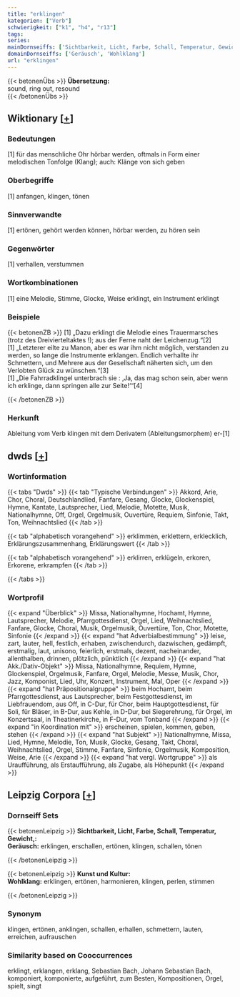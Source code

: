 ```yaml
---
title: "erklingen"
kategorien: ["Verb"]
schwierigkeit: ["k1", "h4", "r13"]
tags:
series:
mainDornseiffs: ['Sichtbarkeit, Licht, Farbe, Schall, Temperatur, Gewicht,', 'Kunst und Kultur']
domainDornseiffs: ['Geräusch', 'Wohlklang']
url: "erklingen"
---
```


{{< betonenÜbs >}}
**Übersetzung:**  
sound, ring out, resound  
{{< /betonenÜbs >}}

## Wiktionary [[+](https://de.wiktionary.org/wiki/erklingen)]

### Bedeutungen
[1] für das menschliche Ohr hörbar werden, oftmals in Form einer melodischen Tonfolge (Klang); auch: Klänge von sich geben  

### Oberbegriffe
[1] anfangen, klingen, tönen  

### Sinnverwandte
[1] ertönen, gehört werden können, hörbar werden, zu hören sein  

### Gegenwörter
[1] verhallen, verstummen  

### Wortkombinationen
[1] eine Melodie, Stimme, Glocke, Weise erklingt, ein Instrument erklingt  

### Beispiele
{{< betonenZB >}}
[1] „Dazu erklingt die Melodie eines Trauermarsches (trotz des Dreivierteltaktes !); aus der Ferne naht der Leichenzug.“[2]  
[1] „Letzterer eilte zu Manon, aber es war ihm nicht möglich, verstanden zu werden, so lange die Instrumente erklangen. Endlich verhallte ihr Schmettern, und Mehrere aus der Gesellschaft näherten sich, um den Verlobten Glück zu wünschen.“[3]  
[1] „Die Fahrradklingel unterbrach sie : ‚Ja, das mag schon sein, aber wenn ich erklinge, dann springen alle zur Seite!‘“[4]  

{{< /betonenZB >}}
### Herkunft
Ableitung vom Verb klingen mit dem Derivatem (Ableitungsmorphem) er-[1]  



## dwds [[+](https://www.dwds.de/wb/erklingen)]

### Wortinformation
{{< tabs "Dwds" >}}
{{< tab "Typische Verbindungen" >}}
Akkord, Arie, Chor, Choral, Deutschlandlied, Fanfare, Gesang, Glocke, Glockenspiel, Hymne, Kantate, Lautsprecher, Lied, Melodie, Motette, Musik, Nationalhymne, Off, Orgel, Orgelmusik, Ouvertüre, Requiem, Sinfonie, Takt, Ton, Weihnachtslied
{{< /tab >}}

{{< tab "alphabetisch vorangehend" >}}
erklimmen, erklettern, erklecklich, Erklärungszusammenhang, Erklärungswert
{{< /tab >}}

{{< tab "alphabetisch vorangehend" >}}
erklirren, erklügeln, erkoren, Erkorene, erkrampfen
{{< /tab >}}

{{< /tabs >}}

### Wortprofil
{{< expand "Überblick" >}} Missa, Nationalhymne, Hochamt, Hymne, Lautsprecher, Melodie, Pfarrgottesdienst, Orgel, Lied, Weihnachtslied, Fanfare, Glocke, Choral, Musik, Orgelmusik, Ouvertüre, Ton, Chor, Motette, Sinfonie {{< /expand >}}
{{< expand "hat Adverbialbestimmung" >}} leise, zart, lauter, hell, festlich, erhaben, zwischendurch, dazwischen, gedämpft, erstmalig, laut, unisono, feierlich, erstmals, dezent, nacheinander, allenthalben, drinnen, plötzlich, pünktlich {{< /expand >}}
{{< expand "hat Akk./Dativ-Objekt" >}} Missa, Nationalhymne, Requiem, Hymne, Glockenspiel, Orgelmusik, Fanfare, Orgel, Melodie, Messe, Musik, Chor, Jazz, Komponist, Lied, Uhr, Konzert, Instrument, Mal, Oper {{< /expand >}}
{{< expand "hat Präpositionalgruppe" >}} beim Hochamt, beim Pfarrgottesdienst, aus Lautsprecher, beim Festgottesdienst, im Liebfrauendom, aus Off, in C-Dur, für Chor, beim Hauptgottesdienst, für Soli, für Bläser, in B-Dur, aus Kehle, in D-Dur, bei Siegerehrung, für Orgel, im Konzertsaal, in Theatinerkirche, in F-Dur, vom Tonband {{< /expand >}}
{{< expand "in Koordination mit" >}} erscheinen, spielen, kommen, geben, stehen {{< /expand >}}
{{< expand "hat Subjekt" >}} Nationalhymne, Missa, Lied, Hymne, Melodie, Ton, Musik, Glocke, Gesang, Takt, Choral, Weihnachtslied, Orgel, Stimme, Fanfare, Sinfonie, Orgelmusik, Komposition, Weise, Arie {{< /expand >}}
{{< expand "hat vergl. Wortgruppe" >}} als Uraufführung, als Erstaufführung, als Zugabe, als Höhepunkt {{< /expand >}}

## Leipzig Corpora [[+](https://corpora.uni-leipzig.de/en/res?word=erklingen&corpusId=deu_newscrawl-public_2018)]

### Dornseiff Sets
{{< betonenLeipzig >}}
**Sichtbarkeit, Licht, Farbe, Schall, Temperatur, Gewicht,:**  
**Geräusch:** erklingen, erschallen, ertönen, klingen, schallen, tönen  

{{< /betonenLeipzig >}}


{{< betonenLeipzig >}}
**Kunst und Kultur:**  
**Wohlklang:** erklingen, ertönen, harmonieren, klingen, perlen, stimmen  

{{< /betonenLeipzig >}}

### Synonym
klingen, ertönen, anklingen, schallen, erhallen, schmettern, lauten, erreichen, aufrauschen


### Similarity based on Cooccurrences
erklingt, erklangen, erklang, Sebastian Bach, Johann Sebastian Bach, komponiert, komponierte, aufgeführt, zum Besten, Kompositionen, Orgel, spielt, singt

